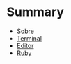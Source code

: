 # Summary

* [Sobre](README.md)
* [Terminal](2_terminal.md)
* [Editor](3_editor.md)
* [Ruby](4_ruby.md)

